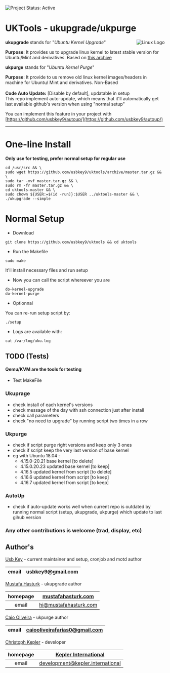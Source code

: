 ![Project Status: Active][Project Status Image]

UKTools - ukupgrade/ukpurge
===========================

<img align="right" src="https://www.kernel.org/theme/images/logos/tux.png" alt="Linux Logo" title="Tux">

**ukupgrade** stands for "*Ubuntu Kernel Upgrade*"   

**Purpose**:
It provides us to upgrade linux kernel to latest stable version for Ubuntu/Mint
and derivatives. Based on [this archive](http://kernel.ubuntu.com/~kernel-ppa/mainline/)

**ukpurge** stands for "*Ubuntu Kernel Purge*"

**Purpose**:
It provide to us remove old linux kernel images/headers in machine for Ubuntu/
Mint and derivatives. Non-Based
<br><br>
**Code Auto Update:**
[Disable by default], updatable in setup<br>
This repo implement auto-update, which means that it'll automatically get last available github's version when using "normal setup"

You can implement this feature in your project with [https://github.com/usbkey9/autoup/](https://github.com/usbkey9/autoup/)

-----------------------------------------

# One-line Install
**Only use for testing, prefer normal setup for regular use**

```
cd /usr/src && \
sudo wget https://github.com/usbkey9/uktools/archive/master.tar.gz && \
sudo tar -xvf master.tar.gz && \
sudo rm -fr master.tar.gz && \
cd uktools-master && \
sudo chown ${USER:=$(id -run)}:$USER ../uktools-master && \
./ukupgrade --simple
```

# Normal Setup

* Download

```
git clone https://github.com/usbkey9/uktools && cd uktools
```

* Run the Makefile

```
sudo make
```
It'll install necessary files and run setup


* Now you can call the script whereever you are

```
do-kernel-upgrade
do-kernel-purge
```

* Optionnal

You can re-run setup script by:
```
./setup
```

* Logs are available with:
```
cat /var/log/uku.log
```

## TODO (Tests)
#### Qemu/KVM are the tools for testing

* Test MakeFile

### Ukuprage
* check install of each kernel's versions
* check message of the day with ssh connection just after install
* check call parameters
* check "no need to upgrade" by running script two times in a row

### Ukpurge
* check if script purge right versions and keep only 3 ones
* check if script keep the very last version of base kernel
* eg with Ubuntu 18.04 : 
  - 4.15.0-20.21 base kernel [to delete]
  - 4.15.0.20.23 updated base kernel [to keep]
  - 4.16.5 updated kernel from script [to delete]
  - 4.16.6 updated kernel from script [to keep]
  - 4.16.7 updated kernel from script [to keep]
  
### AutoUp
* check if auto-update works well when current repo is outdated by running normal script (setup, ukupgrade, ukpurge) which update to last gihub version

### Any other contributions is welcome (trad, display, etc)

## Author's

[Usb Key](https://github.com/usbkey9) - current maintainer and setup, cronjob and motd author

| email | usbkey9@gmail.com |
|:-:|:-:|

[Mustafa Hasturk](https://www.linkedin.com/in/muhasturk) - ukupgrade author

| homepage | [mustafahasturk.com](http://mustafahasturk.com "Official Web Site") |
|:-:|:-:|
| email | hi@mustafahasturk.com |

[Caio Oliveira](https://plus.google.com/+CaioOBR) - ukpurge author

| email | caiooliveirafarias0@gmail.com |
|:-:|:-:|

[Christoph Kepler](https://github.com/MarauderXtreme) - developer

| homepage | [Kepler International](https://kepler.international/ "Kepler International") |
|:-:|:-:|
| email | development@kepler.international |


[Project Status Image]: https://img.shields.io/badge/project-active-green.svg "Project Status: Active"
